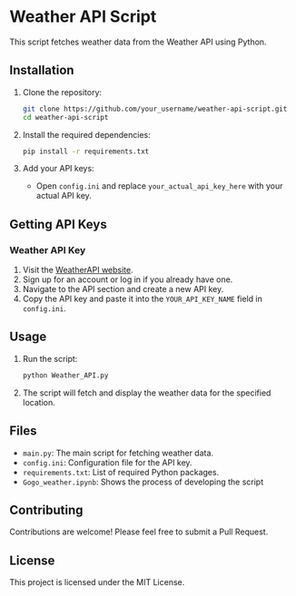 # Weather API Script

This script fetches weather data from the Weather API using Python.

## Installation

1. Clone the repository:
    ```bash
    git clone https://github.com/your_username/weather-api-script.git
    cd weather-api-script
    ```

2. Install the required dependencies:
    ```bash
    pip install -r requirements.txt
    ```

3. Add your API keys:
    - Open `config.ini` and replace `your_actual_api_key_here` with your actual API key.

## Getting API Keys

### Weather API Key

1. Visit the [WeatherAPI website](https://www.weatherapi.com/).
2. Sign up for an account or log in if you already have one.
3. Navigate to the API section and create a new API key.
4. Copy the API key and paste it into the `YOUR_API_KEY_NAME` field in `config.ini`.

## Usage

1. Run the script:
    ```bash
    python Weather_API.py
    ```

2. The script will fetch and display the weather data for the specified location.

## Files

- `main.py`: The main script for fetching weather data.
- `config.ini`: Configuration file for the API key.
- `requirements.txt`: List of required Python packages.
- `Gogo_weather.ipynb`: Shows the process of developing the script

## Contributing

Contributions are welcome! Please feel free to submit a Pull Request.

## License

This project is licensed under the MIT License.
